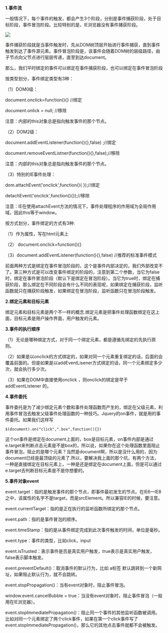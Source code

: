 **1.事件流**

一般情况下，每个事件的触发，都会产生3个阶段，分别是事件捕获阶段，处于目标阶段，事件冒泡阶段。比较特别的是，IE浏览器没有事件捕获阶段。

![](https://pic1.zhimg.com/80/v2-318f37c7c7c43a6a7bc7d87dd8f7430c_hd.jpg)

事件捕获阶段就是当事件触发时，先从DOM树顶层开始进行事件捕获，直到事件触发到达了事件源元素。事件冒泡阶段是，该事件会随着DOM树的层级路径，由子节点向父节点进行层层传递，直至到达document。

那么，我们平时绑定的事件可以绑定在事件捕获阶段，也可以绑定在事件冒泡阶段

按类型划分，事件绑定类型有3种：

（1）DOM0级：

document.onclick=function(){} //绑定

document.onlick = null; //移除

注意：内部的this对象总是指向触发事件的那个节点。

（2）DOM2级：

document.addEventListener(function(){},false) ;//绑定

document.removeEventListner(function(){},false);//移除

注意：内部的this对象总是指向触发事件的那个节点。

（3）特别的IE事件处理：

dom.attachEvent('onclick',function(){ });//绑定

detachEvent('onclick',function(){});//移除

注意：IE在使用attachEvent方法的情况下，事件处理程序的作用域为全局作用域，因此this等于window。

按方式划分，事件绑定的方式有3种:

（1）作为属性，写在html元素上

（2） document.onclick=function(){}

（3）document.addEventListener(function(){},false) //推荐的标准事件模式

前面两种方式是绑定在事件冒泡阶段的，这个是事件内部决定的，我们外部改变不了。第三种方式是可以改变事件绑定的阶段的，注意到第二个参数，当它为false时，绑定在事件冒泡阶段（默认下是绑定在冒泡阶段）。当它为true时，绑定在捕获阶段，那么绑定在不同阶段会有什么不同的表现呢，如果绑定在捕获阶段，监听函数就只在捕获阶段触发，如果绑定在冒泡阶段，监听函数只在冒泡阶段触发。

**2.绑定元素和目标元素**

绑定元素和目标元素是两个不一样的概念.绑定元素是把事件处理函数绑定在这上面，目标元素是用户操作界面，用户触发的元素。

**3.事件的执行顺序**

（1）无论是哪种绑定方式，对于同一个绑定元素，都是遵循先绑定的先执行原则。

（2）如果是以onclick的方式绑定的，如果对同一个元素重复绑定的话，后面的会覆盖前面的。但是如果是以addEventLisener方式绑定的话，同一个元素绑定多少次，就会执行多少次。

（3）如果在DOM中直接使用onclick ，则onclick的绑定是早于 addEventListener 的。

**4.事件委托**

事件委托是为了减少绑定元素个数和事件处理函数而产生的，绑定在父级元素，利用事件冒泡去触发父级事件处理函数的一种技巧。Jquery的on事件，就是用的事件委托。如果我们这样写

```text
$(document).on("click",".box",function(){})
```

这个on事件是绑定在document上面的，box是目标元素，on事件内部是通过e.target来判断点击元素是不是box的，所以说，如果你在这个处理函数里面阻止事件冒泡，阻止的是哪个元素？当然是document啊，所以是没什么用的，因为document已经是最顶级的元素了.所以，要解决我上面的那个坑，有两个方法，一种是直接绑定在目标元素上，一种是还是绑定在document上面，但是可以通过e.target去判断目标元素是不是你想要的。

**5.事件对象event**

event.target：指的是触发事件的那个节点，即事件最初发生的节点。在IE6—IE8之中，该属性的名字不是target，而是srcElement。所以兼容IE的时候，要注意。

event.currentTarget：指的是正在执行的监听函数所绑定的那个节点。

event.path：指的是事件冒泡的顺序。

event.timeStamp：指的是从事件绑定完成到此次事件触发的时间，单位是毫秒。

event.type：事件的类型，比如click，input

event.isTrusted：表示事件是否是真实用户触发，true表示是真实用户触发，false表示脚本触发。

event.preventDefault()：取消事件的默认行为，比如 a标签 默认跳转到一个新网址，如果阻止默认行为，就不会跳转。

event.stopPropagation()：当有event对象时，阻止事件冒泡。

window.event.cancelBubble = true：当没有event对象时，阻止事件冒泡（一般用在IE浏览器）。

event.stopImmediatePropagation()：阻止同一个事件的其他监听函数被调用。比如对同一个元素绑定了两个click事件，如果在第一个click事件写了event.stopImmediatePropagation()，那么它的其他点击事件就都不会被触发。

